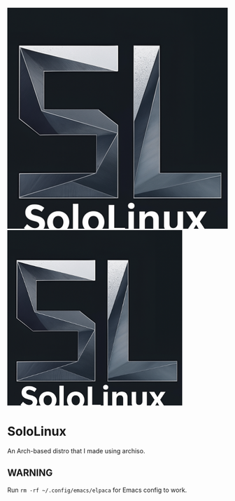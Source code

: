 ![Logo](SoloLinux4.png)
<img src="SoloLinux4.png" alt="drawing" width="400"/>

# SoloLinux
An Arch-based distro that I made using archiso.

## WARNING
Run `rm -rf ~/.config/emacs/elpaca` for Emacs config to work.
